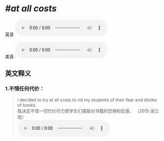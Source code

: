 # ***\#at all costs*** 
英音
<audio src="./media/at all costs1-_AAC.aac" controls="controls"></audio>

美音
<audio src="./media/at all costs2.aac" controls="controls"></audio>



  

英文释义
---
### 1.**不惜任何代价：**  

 > I decided to try at all costs to rid my students of their fear and dislike of books.   
 > 我决定不惜一切代价尽力使学生们摆脱对书籍的恐惧和反感。  （2015 浙江改）  
<audio src="./media/P110 cost-1.aac" controls="controls"></audio>


